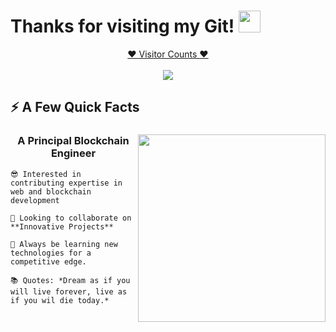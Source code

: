 # Thanks for visiting my Git! <img src="https://media.giphy.com/media/hvRJCLFzcasrR4ia7z/giphy.gif" width="35px">

<a target="blank" href="https://profile-counter.glitch.me/comwonderfula/count.svg"><p align="center">❤ Visitor Counts ❤<br><br> <img src="https://profile-counter.glitch.me/comwonderfula/count.svg" /></a>

<p align="center">
<!--   <img src="https://github-profile-trophy.vercel.app/?username=unicorn-talent&rank=SSS,SS,S,AAA,AA,A,B,C,SECRET&theme=gruvbox" /> -->
</p>

## ⚡️ A Few Quick Facts

<div>
  <img align="right" src="https://steamuserimages-a.akamaihd.net/ugc/1631947648964785474/81CBA15178466DD47195A239232202E78987B714/?imw=637&imh=358&ima=fit&impolicy=Letterbox&imcolor=%23000000&letterbox=true" width="300"/>
  
  <p align="center">
    <h3 align="center">A Principal Blockchain Engineer</h3>
  
    😎 Interested in contributing expertise in web and blockchain development
  
    👯 Looking to collaborate on **Innovative Projects**
  
    🔭 Always be learning new technologies for a competitive edge.
  
    📚 Quotes: *Dream as if you will live forever, live as if you wil die today.*

  </p>

</div>
